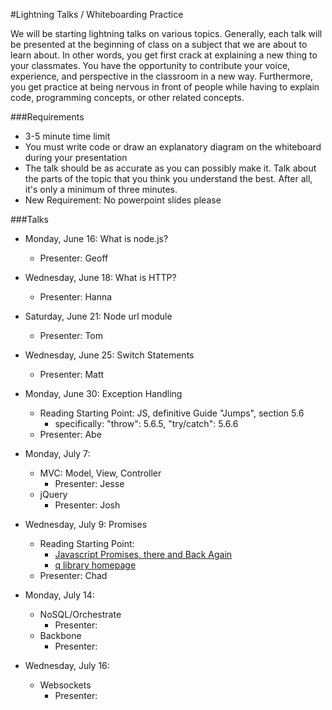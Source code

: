 #Lightning Talks / Whiteboarding Practice 

We will be starting lightning talks on various topics. Generally, each talk will be presented at the beginning of class on a subject that we are about to learn about. In other words, you get first crack at explaining a new thing to your classmates. You have the opportunity to contribute your voice, experience, and perspective in the classroom in a new way. Furthermore, you get practice at being nervous in front of people while having to explain code, programming concepts, or other related concepts.

###Requirements
- 3-5 minute time limit
- You must write code or draw an explanatory diagram on the whiteboard during your presentation
- The talk should be as accurate as you can possibly make it. Talk about the parts of the topic that you think you understand the best. After all, it's only a minimum of three minutes.
- New Requirement: No powerpoint slides please

###Talks

- Monday, June 16:  What is node.js? 
    + Presenter: Geoff
- Wednesday, June 18: What is HTTP?
    + Presenter: Hanna
- Saturday, June 21: Node url module
    + Presenter: Tom

- Wednesday, June 25: Switch Statements
    + Presenter: Matt

- Monday, June 30: Exception Handling
    + Reading Starting Point: JS, definitive Guide "Jumps", section 5.6
        * specifically: "throw": 5.6.5, "try/catch": 5.6.6
    + Presenter: Abe

- Monday, July 7: 
    + MVC: Model, View, Controller
        * Presenter: Jesse
    + jQuery
        * Presenter: Josh
- Wednesday, July 9: Promises
    + Reading Starting Point: 
        - [Javascript Promises, there and Back Again](http://www.html5rocks.com/en/tutorials/es6/promises/)
        - [q library homepage](http://documentup.com/kriskowal/q/)
    + Presenter: Chad

- Monday, July 14: 
	+ NoSQL/Orchestrate
		* Presenter: 
    + Backbone
		* Presenter: 

- Wednesday, July 16:
	+ Websockets
		* Presenter: 
